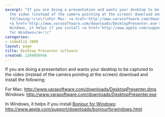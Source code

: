 ```yaml
---
excerpt: "If you are doing a presentation and wants your desktop to be captured to
  the video (instead of the camera pointing at the screen) download and install the
  following:\r\n\r\nFor Mac: <a href='http://www.varasoftware.com/downloads/DesktopPresenter.dmg'>http://www.varasoftware.com/downloads/DesktopPresenter.dmg</a>\r\nWindows:
  <a href='http://www.varasoftware.com/downloads/DesktopPresenter.exe'>http://www.varasoftware.com/downloads/DesktopPresenter.exe</a>\r\n\r\nIn
  Windows, it helps if you install <a href='http://www.apple.com/support/downloads/bonjourforwindows.html'>Bonjour
  for Windows</a>:\r"
categories:
- code4lib 2008
layout: page
title: Desktop Presenter software
created: 1204056946
---
```

If you are doing a presentation and wants your desktop to be captured to the video (instead of the camera pointing at the screen) download and install the following:

For Mac: <a href='http://www.varasoftware.com/downloads/DesktopPresenter.dmg'>http://www.varasoftware.com/downloads/DesktopPresenter.dmg</a>
Windows: <a href='http://www.varasoftware.com/downloads/DesktopPresenter.exe'>http://www.varasoftware.com/downloads/DesktopPresenter.exe</a>

In Windows, it helps if you install <a href='http://www.apple.com/support/downloads/bonjourforwindows.html'>Bonjour for Windows</a>:
<a href='http://www.apple.com/support/downloads/bonjourforwindows.html'>http://www.apple.com/support/downloads/bonjourforwindows.html</a>
